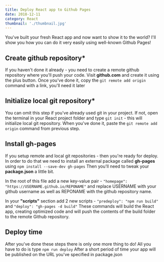 ```yaml
---
title: Deploy React app to Github Pages
date: 2018-12-11
category: React
thumbnail: './thumbnail.jpg'
---
```


You've built your fresh React app and now want to show it to the world? I'll show you how you can do it very easily using well-known Github Pages!

## Create github repository*

If you haven't done it already - you need to create a remote github repository where you'll push your code. Visit **github.com** and create it using the plus button. Once you've done it, copy the ```git remote add origin``` command with a link, you'll need it later

## Initialize local git repository*

You can omit this step if you've already used git in your project. If not, open the terminal in your React project folder and type ```git init``` - this will initialize local git repository. When you've done it, paste the ```git remote add origin``` command from previous step.

## Install gh-pages

If you setup remote and local git repositories - then you're ready for deploy. In order to do that we need to install an external package called **gh-pages** using ```npm install --save-dev gh-pages``` Then you'll need to tweak your **package.json** a little bit.

In the root of this file add a new key-value pair - ```"homepage": "https://USERNAME.github.io/REPONAME"``` and replace USERNAME with your github username as well as REPONAME with the github repository name.

In your **"scripts"** section add 2 new scripts - ```"predeploy": "npm run build"``` and ```"deploy": "gh-pages -d build"``` These commands will build the React app, creating optimized code and will push the contents of the build folder to the remote Github repository.

## Deploy time

After you've done these steps there is only one more thing to do! All you have to do is type ```npm run deploy``` After a short period of time your app will be published on the URL you've specified in package.json
